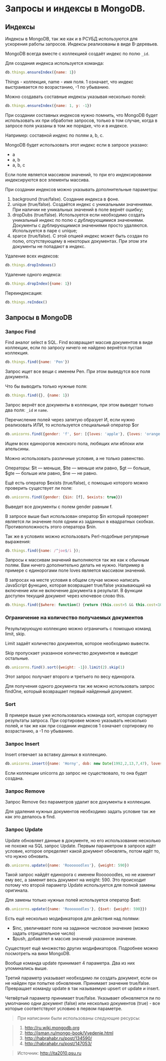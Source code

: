 # Запросы и индексы в MongoDB.
## Индексы
Индексы в MongoDB, так же как и в РСУБД используются для ускорения работы запросов. Индексы реализованы в виде B-деревьев.

MongoDB всегда вместе с коллекцией создаёт индекс по полю `_id`.

Для создания индекса используется команда:

```javascript
db.things.ensureIndex({name: 1})
```

Things - коллекция, name - имя поля. 1 означает, что индекс выстраивается по возрастанию, -1 по убыванию.

Можно создавать составные индексы указывая несколько полей:
```javascript
db.things.ensureIndex({name: 1, y: -1})
```
При создании составных индексов нужно помнить, что MongoDB будет использовать их при обработке запросов, только в том случае, когда в запросе поля указаны в том же порядке, что и в индексе.

Например: составной индекс по полям a, b, c.

MongoDB будет использовать этот индекс если в запросе указано:

- a
- a, b
- a, b, c

Если поле является массивом значений, то при его индексировании индексируются все элементы массива.

При создании индексов можно указывать дополнительные параметры:

1. background (true/false). Создание индекса в фоне.
2. unique (true/false). Создаётся индекс с уникальными значениями. При наличии не уникальных значений в поле вернёт ошибку;
3. dropDubs (true/false). Используется если необходимо создать уникальный индекс по полю с дублирующимися значениями. Документы с дублирующимися значениями просто удаляются. Используется в паре с unique;
4. sparce (true/false). С этой опцией индекс может быть создан по полю, отсутствующему в некоторых документах. При этом эти документы не попадают в индекс.

Удаление всех индексов:

```javascript
db.things.dropIndexes()
```

Удаление одного индекса:

```javascript
db.things.dropIndex({name: 1})
```

Переиндексация:

```javascript
db.things.reIndex()
```

## Запросы в MongoDB

### Запрос Find

Find аналог select в SQL. Find возвращает массив документов в виде коллекции, если по запросу ничего не найдено вернётся пустая коллекция.

```javascript
db.things.find({name: 'Pen'})
```

Запрос ищет все вещи с именем Pen. При этом выведутся все поля документа.

Что бы выводить только нужные поля:

```javascript
db.things.find({}, {name: 1})
```

Запрос вернёт все документы в коллекции, при этом выведет только два поля: `_id` и `name`.

Перечисление полей через запятую образует И, если нужно реализовать ИЛИ, то используется специальный оператор $or

```javascript
db.unicorns.find({gender: 'f', $or: [{loves: 'apple'}, {loves: 'orange'}]})
```

Ищем всех единорогов женского пола, любящих или яблоки или апельсины.

Можно использовать различные условия, а не только равенство. 

Операторы: $lt — меньше, $lte — меньше или равно, $gt — больше, $gte — больше или равно, $ne — не равно. 

Ещё есть оператор $exists (true/false), с помощью которого можно проверить существует ли поле: 

```javascript
db.unicorns.find({gender: {$in: [f], $exists: true}})
```

Выведет все документы с полем gender равным f.

В запросе выше был использован оператор $in который проверяет является ли значение поля одним из заданных в квадратных скобках. Противоположность этого оператора $nin.

Так же в условиях можно использовать Perl-подобные регулярные выражения:

```javascript
db.things.find({name: /^joe$/i });
```

Запросы к массивам значений выполняются так же как к обычным полям. Вам ничего дополнительно делать не нужно. Например в примере с единорогами поле loves является массивом значений.

В запросах на месте условия в общем случае можно написать JavaScript функцию, которая возвращает true/false указывающий на включение или не включение документа в результат. В функции доступен текущий документ через ключевое слово this.

```javascript
db.things.find({$where: function() {return (this.cost>5 && this.cost<10)});
```

### Ограничение на количество получаемых документов

Результирующую коллекцию можно ограничить с помощью команд limit, skip.

Limit задаёт количество документов, которое необходимо вывести. 

Skip пропускает указанное количество документов и выводит остальные.

```javascript
db.unicorns.find().sort({weight: -1}).limit(2).skip(1)
```


Этот запрос получает второго и третьего по весу единорога.

Для получения одного документа так же можно использовать запрос findOne, который возвращает первый найденный документ.

### Sort

В примере выше уже использовалась команда sort, которая сортирует результаты запроса. При сортировке можно указывать несколько полей, и так же как при создании индексов 1 означает сортировку по возрастанию, а -1 по убыванию.

### Запрос Insert

Insert отвечает за вставку данных в коллекцию.  

```javascript
db.unicorns.insert({name: 'Horny', dob: new Date(1992,2,13,7,47), loves: ['carrot','papaya'], weight: 600, gender: 'm', vampires: 63});
```

Если коллекции unicorns до запрос не существовало, то она будет создана.

### Запрос Remove

Запрос Remove без параметров удалит все документы в коллекции. 

Для удаления нужных документов необходимо задать условие так же как это делалось в find.

### Запрос Update

Update обновляет данные в документе, но его использование несколько не похоже на SQL запрос Update. Первым параметром в запросе идёт условие, которое определяет какой документ обновлять, потом идёт то, что нужно обновить.

```javascript
db.unicorns.update({name: 'Roooooodles'}, {weight: 590})
```

Такой запрос найдёт единорога с именем Roooooodles, но не изменит ему вес, а заменит весь документ на weight: 590. Это происходит потому что второй параметр Update используется для полной замены оригинала.

Для замены только нужных полей используется оператор $set:

```javascript
db.unicorns.update({name: 'Roooooodles'}, {$set: {weight: 590}})
```

Есть ещё несколько модификаторов для действия над полями: 

- $inc, увеличивает поле на заданное числовое значение (можно задать отрицательное число)
- $push, добавляет в массив значений указанное значение.

Существует ещё множество других модификаторов. Подробнее можно посмотреть на вики MongoDB.

Вообще команда update принимает 4 параметра. Два из них упоминались выше.

Третий параметр указывает необходимо ли создать документ, если он не найден при попытке обновления. Принимает значение true/false. Превращает команду update в так называемую upsert от update и insert.

Четвёртый параметр принимает true/false. Указывает обновляется ли по умолчанию одни документ (false) или несколько документов (true) - все которые соответствуют условию в первом параметре.

> При написании были использованы следующие ресурсы:

> 1. http://ru.wiki.mongodb.org
> 2. http://jsman.ru/mongo-book/Vvedenie.html
> 3. http://habrahabr.ru/post/134590/
> 4. http://habrahabr.ru/post/147053/

> Источник: http://ita2010.psu.ru
